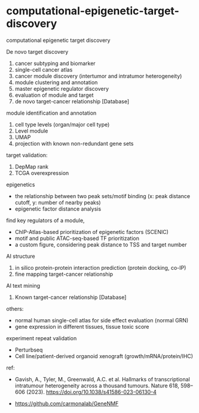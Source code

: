 # computational-epigenetic-target-discovery
computational epigenetic target discovery

De novo target discovery
1. cancer subtyping and biomarker
2. single-cell cancer atlas
3. cancer module discovery (intertumor and intratumor heterogeneity)
4. module clustering and annotation
5. master epigenetic regulator discovery
6. evaluation of module and target
7. de novo target-cancer relationship [Database]

module identification and annotation
1. cell type levels (organ/major cell type)
2. Level module
3. UMAP
4. projection with known non-redundant gene sets

target validation:
1. DepMap rank
2. TCGA overexpression

epigenetics
- the relationship between two peak sets/motif binding (x: peak distance cutoff, y: number of nearby peaks)
- epigenetic factor distance analysis

find key regulators of a module,
- ChIP-Atlas-based prioritization of epigenetic factors (SCENIC)
- motif and public ATAC-seq-based TF prioritization
- a custom figure, considering peak distance to TSS and target number

AI structure
1. in silico protein-protein interaction prediction (protein docking, co-IP)
2. fine mapping target-cancer relationship

AI text mining
1. Known target-cancer relationship [Database]

others:
- normal human single-cell atlas for side effect evaluation (normal GRN)
- gene expression in different tissues, tissue toxic score

experiment repeat validation 
- Perturbseq
- Cell line/patient-derived organoid xenograft (growth/mRNA/protein/IHC)

ref:
- Gavish, A., Tyler, M., Greenwald, A.C. et al. Hallmarks of transcriptional intratumour heterogeneity across a thousand tumours. Nature 618, 598–606 (2023). https://doi.org/10.1038/s41586-023-06130-4
        
        
        
        
        
        
- https://github.com/carmonalab/GeneNMF
